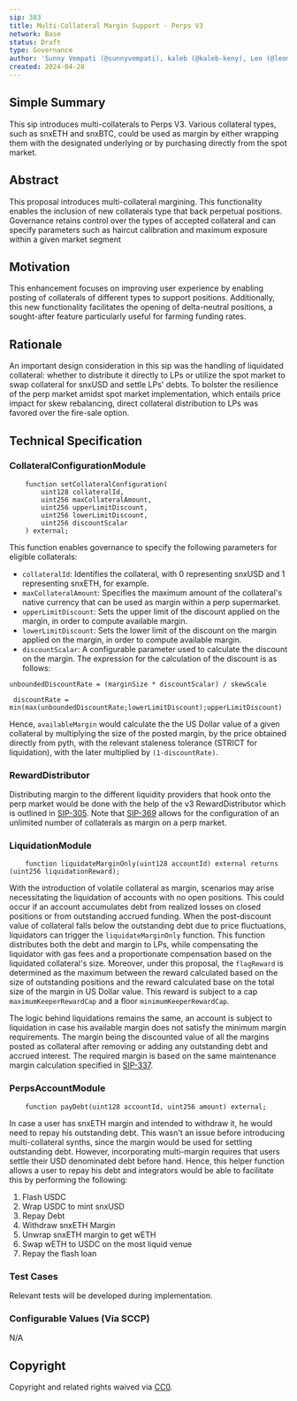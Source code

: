 ```yaml
---
sip: 383
title: Multi-Collateral Margin Support - Perps V3
network: Base
status: Draft
type: Governance
author: 'Sunny Vempati (@sunnyvempati), kaleb (@kaleb-keny), Leo (@leomassazza)'
created: 2024-04-28
---
```


<!--You can leave these HTML comments in your merged SIP and delete the visible duplicate text guides, they will not appear and may be helpful to refer to if you edit it again. This is the suggested template for new SIPs. Note that an SIP number will be assigned by an editor. When opening a pull request to submit your SIP, please use an abbreviated title in the filename, `sip-draft_title_abbrev.md`. The title should be 44 characters or less.-->

## Simple Summary

<!--"If you can't explain it simply, you don't understand it well enough." Simply describe the outcome the proposed changes intends to achieve. This should be non-technical and accessible to a casual community member.-->

This sip introduces multi-collaterals to Perps V3. Various collateral types, such as snxETH and snxBTC, could be used as margin by either wrapping them with the designated underlying or by purchasing directly from the spot market.

## Abstract

<!--A short (~200 word) description of the proposed change, the abstract should clearly describe the proposed change. This is what *will* be done if the SIP is implemented, not *why* it should be done or *how* it will be done. If the SIP proposes deploying a new contract, write, "we propose to deploy a new contract that will do x".-->

This proposal introduces multi-collateral margining. This functionality enables the inclusion of new collaterals type that back perpetual positions. Governance retains control over the types of accepted collateral and can specify parameters such as haircut calibration and maximum exposure within a given market segment


## Motivation

<!--This is the problem statement. This is the *why* of the SIP. It should clearly explain *why* the current state of the protocol is inadequate.  It is critical that you explain *why* the change is needed, if the SIP proposes changing how something is calculated, you must address *why* the current calculation is inaccurate or wrong. This is not the place to describe how the SIP will address the issue!-->

This enhancement focuses on improving user experience by enabling  posting of collaterals of different types to support positions. Additionally, this new functionality facilitates the opening of delta-neutral positions, a sought-after feature particularly useful for farming funding rates.

## Rationale

<!--This is where you explain the reasoning behind how you propose to solve the problem. Why did you propose to implement the change in this way, what were the considerations and trade-offs. The rationale fleshes out what motivated the design and why particular design decisions were made. It should describe alternate designs that were considered and related work. The rationale may also provide evidence of consensus within the community, and should discuss important objections or concerns raised during discussion.-->

An important design consideration in this sip was the handling of liquidated collateral: whether to distribute it directly to LPs or utilize the spot market to swap collateral for snxUSD and settle LPs' debts. To bolster the resilience of the perp market amidst spot market implementation, which entails price impact for skew rebalancing,  direct collateral distribution to LPs was favored over the fire-sale option.


## Technical Specification

<!--The technical specification should outline the public API of the changes proposed. That is, changes to any of the interfaces Synthetix currently exposes or the creations of new ones.-->

### CollateralConfigurationModule


```solidity
    function setCollateralConfiguration(
        uint128 collateralId,
        uint256 maxCollateralAmount,
        uint256 upperLimitDiscount,
        uint256 lowerLimitDiscount,
        uint256 discountScalar
    ) external;
```

This function enables governance to specify the following parameters for eligible collaterals:

- `collateralId`: Identifies the collateral, with 0 representing snxUSD and 1 representing snxETH, for example.
- `maxCollateralAmount`: Specifies the maximum amount of the collateral's native currency that can be used as margin within a perp supermarket.
- `upperLimitDiscount`: Sets the upper limit of the discount applied on the margin, in order to compute available margin.
- `lowerLimitDiscount`: Sets the lower limit of the discount on the margin applied on the margin, in order to compute available margin.
- `discountScalar`: A configurable parameter used to calculate the discount on the margin. The expression for the calculation of the discount is as follows:

` unboundedDiscountRate = (marginSize * discountScalar) / skewScale `

` discountRate = min(max(unboundedDiscountRate;lowerLimitDiscount);upperLimitDiscount)`

Hence, `availableMargin` would calculate the the US Dollar value of a given collateral by multiplying the size of the posted margin, by the price obtained directly from pyth, with the relevant staleness tolerance (STRICT for liquidation), with the later multiplied by `(1-discountRate)`.

### RewardDistributor

Distributing margin to the different liquidity providers that hook onto the perp market would be done with the help of the v3 RewardDistributor which is outlined in [SIP-305](https://sips.synthetix.io/sips/sip-305/). Note that [SIP-369](https://sips.synthetix.io/sips/sip-369/) allows for the configuration of an unlimited number of collaterals as margin on a perp market.

### LiquidationModule

```solidity
    function liquidateMarginOnly(uint128 accountId) external returns (uint256 liquidationReward);
```

With the introduction of volatile collateral as margin, scenarios may arise necessitating the liquidation of accounts with no open positions. This could occur if an account accumulates debt from realized losses on closed positions or from outstanding accrued funding. When the post-discount value of collateral falls below the outstanding debt due to price fluctuations, liquidators can trigger the `liquidateMarginOnly` function. This function distributes both the debt and margin to LPs, while compensating the liquidator with gas fees and a proportionate compensation based on the liquidated collateral's size.
Moreover, under this proposal, the `flagReward` is determined as the maximum between the reward calculated based on the size of outstanding positions and the reward calculated base on the total size of the margin in US Dollar value. This reward is subject to a cap `maximumKeeperRewardCap` and a floor `minimumKeeperRewardCap`.

The logic behind liquidations  remains the same, an account is subject to liquidation in case his available margin does not satisfy the minimum margin requirements. The margin being the discounted value of all the margins posted as collateral after removing or adding any outstanding debt and accrued interest. The required margin is based on the same maintenance margin calculation specified in [SIP-337](https://sips.synthetix.io/sips/sip-337/). 


### PerpsAccountModule

```solidity
    function payDebt(uint128 accountId, uint256 amount) external;
```

In case a user has snxETH margin and intended to withdraw it, he would need to repay his outstanding debt. This wasn't an issue before introducing multi-collateral synths, since the margin would be used for settling outstanding debt. However, incorporating  multi-margin requires that users settle their USD denominated debt before hand. Hence, this helper function allows a user to repay his debt and integrators would be able to facilitate this by performing the following:
1) Flash USDC
2) Wrap USDC to mint snxUSD
3) Repay Debt
4) Withdraw snxETH Margin
5) Unwrap snxETH margin to get wETH
6) Swap wETH to USDC on the most liquid venue
7) Repay the flash loan

### Test Cases

<!--Test cases for an implementation are mandatory for SIPs but can be included with the implementation..-->

Relevant tests will be developed during implementation.

### Configurable Values (Via SCCP)

<!--Please list all values configurable via SCCP under this implementation.-->

N/A

## Copyright

Copyright and related rights waived via [CC0](https://creativecommons.org/publicdomain/zero/1.0/).
